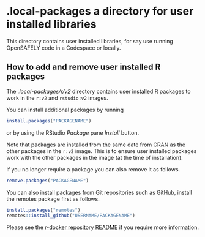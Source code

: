 # .local-packages a directory for user installed libraries

This directory contains user installed libraries, for say use running OpenSAFELY code in a Codespace or locally.

## How to add and remove user installed R packages

The _.local-packages/r/v2_ directory contains user installed R packages to work in the `r:v2` and `rstudio:v2` images.

You can install additional packages by running

```r
install.packages("PACKAGENAME")
```

or by using the RStudio _Package_ pane _Install_ button.

Note that packages are installed from the same date from CRAN as the other packages in the `r:v2` image. This is to ensure user installed packages work with the other packages in the image (at the time of installation).

If you no longer require a package you can also remove it as follows.

```r
remove.packages("PACKAGENAME")
```

You can also install packages from Git repositories such as GitHub, install the remotes package first as follows.

```r
install.packages("remotes")
remotes::install_github("USERNAME/PACKAGENAME")
```

Please see the [r-docker repository README](https://github.com/opensafely-core/r-docker?tab=readme-ov-file#r-docker) if you require more information.
